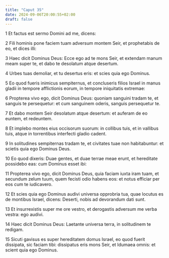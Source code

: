 ```yaml
---
title: "Caput 35"
date: 2024-09-06T20:00:55+02:00
draft: false
---
```



1 Et factus est sermo Domini ad me, dicens:

2 Fili hominis pone faciem tuam adversum montem Seir, et prophetabis de eo, et dices illi:

3 Haec dicit Dominus Deus: Ecce ego ad te mons Seir, et extendam manum meam super te, et dabo te desolatum atque desertum.

4 Urbes tuas demoliar, et tu desertus eris: et scies quia ego Dominus.

5 Eo quod fueris inimicus sempiternus, et concluseris filios Israel in manus gladii in tempore afflictionis eorum, in tempore iniquitatis extremae:

6 Propterea vivo ego, dicit Dominus Deus: quoniam sanguini tradam te, et sanguis te persequetur: et cum sanguinem oderis, sanguis persequetur te.

7 Et dabo montem Seir desolatum atque desertum: et auferam de eo euntem, et redeuntem.

8 Et implebo montes eius occisorum suorum: in collibus tuis, et in vallibus tuis, atque in torrentibus interfecti gladio cadent.

9 In solitudines sempiternas tradam te, et civitates tuae non habitabuntur: et scietis quia ego Dominus Deus.

10 Eo quod dixeris: Duae gentes, et duae terrae meae erunt, et hereditate possidebo eas: cum Dominus esset ibi:

11 Propterea vivo ego, dicit Dominus Deus, quia faciam iuxta iram tuam, et secundum zelum tuum, quem fecisti odio habens eos: et notus efficiar per eos cum te iudicavero.

12 Et scies quia ego Dominus audivi universa opprobria tua, quae locutus es de montibus Israel, dicens: Deserti, nobis ad devorandum dati sunt.

13 Et insurrexistis super me ore vestro, et derogastis adversum me verba vestra: ego audivi.

14 Haec dicit Dominus Deus: Laetante universa terra, in solitudinem te redigam.

15 Sicuti gavisus es super hereditatem domus Israel, eo quod fuerit dissipata, sic faciam tibi: dissipatus eris mons Seir, et Idumaea omnis: et scient quia ego Dominus.

